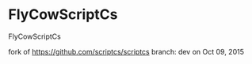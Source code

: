 # FlyCowScriptCs
FlyCowScriptCs

fork of https://github.com/scriptcs/scriptcs 
branch: dev
on Oct 09, 2015